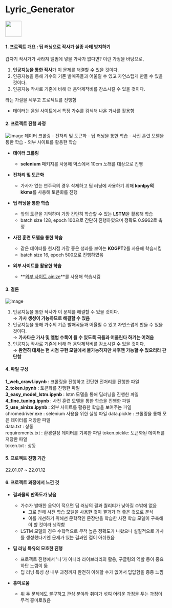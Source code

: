 # Lyric_Generator
<img src="https://cdn-icons.flaticon.com/png/512/4188/premium/4188141.png?token=exp=1656667896~hmac=35f5506706d3addb9f764b50540bc7e0"  width="50" height="50">

#### 1. 프로젝트 개요 : 딥 러닝으로 작사가 실종 사태 방지하기
갑자기 작사가가 사라져 앨범에 넣을 가사가 없다면? 이란 가정을 바탕으로,
  1. **인공지능을 통한 작사**가 이 문제를 해결할 수 있을 것이다.
  2. 인공지능을 통해 가수의 기존 발매곡들과 어울릴 수 있고 자연스럽게 만들 수 있을 것이다.
  3. 인공지능 작사로 기존에 비해 더 음악제작비를 감소시킬 수 있을 것이다.  
  
라는 가설을 세우고 프로젝트를 진행함
- 데이터는 음원 사이트에서 특정 가수를 검색해 나온 가사를 활용함

#### 2. 프로젝트 진행 과정
![image](https://user-images.githubusercontent.com/89769294/176872895-59a9a148-acae-429f-87a8-b8aad86ac8a7.png)
데이터 크롤링 - 전처리 및 토큰화 - 딥 러닝을 통한 학습 - 사전 훈련 모델을 통한 학습 - 외부 사이트를 활용한 학습
- **데이터 크롤링**
  - **selenium** 패키지를 사용해 벅스에서 10cm 노래를 대상으로 진행

- **전처리 및 토큰화**
  - 가사가 없는 연주곡의 경우 삭제하고 딥 러닝에 사용하기 위해 **konlpy의 kkma**를 사용해 토큰화를 진행

- **딥 러닝을 통한 학습**
  - 앞의 토큰을 기억하며 가장 간단히 학습할 수 있는 **LSTM**을 활용해 학습
  - batch size 128, epoch 100으로 간단히 진행하였으며 정확도 0.9962로 측정
  
- **사전 훈련 모델을 통한 학습**
  - 같은 데이터를 현시점 가장 좋은 성과를 보이는 **KOGPT**2를 사용해 학습시킴
  - batch size 16, epoch 500으로 진행하였음

- **외부 사이트를 활용한 학습**
  - **[외부 사이트 ainize](https://ainize.ai/teachable-nlp)**를 사용해 학습시킴

#### 3. 결론
![image](https://user-images.githubusercontent.com/89769294/176871739-904d6163-338f-4b6c-a3ee-e1416f26d30a.png)

  1. 인공지능을 통한 작사가 이 문제를 해결할 수 있을 것이다.  
  → **가사 생성이 가능하므로 해결할 수 있음**
  2. 인공지능을 통해 가수의 기존 발매곡들과 어울릴 수 있고 자연스럽게 만들 수 있을 것이다.  
  → **가사다운 가사 및 앨범 수록이 될 수 있도록 곡들과 어울린다 하기는 어려움**
  3. 인공지능 작사로 기존에 비해 더 음악제작비를 감소시킬 수 있을 것이다.  
  → **완전히 대체는 현 시점 구현 모델에서 불가능하지만 차후엔 가능할 수 있으리라 판단함**

#### 4. 파일 구성
**1_web_crawl.ipynb** : 크롤링을 진행하고 간단한 전처리를 진행한 파일  
**2_token.ipynb** : 토큰화를 진행한 파일  
**3_easy_model_lstm.ipynb** : lstm 모델을 통해 딥러닝을 진행한 파일  
**4_fine_tuning.ipynb** : 사전 훈련 모델을 통한 학습을 진행한 파일
**5_use_ainize.ipynb** : 외부 사이트를 활용한 학습을 보여주는 파일
chromedriver.exe : selenium 사용을 위한 실행 파일
data.pickle : 크롤링을 통해 모은 데이터를 저장한 파일  
data.txt : 상동  
requirements.txt : 환경설정 데이터를 기록한 파일
token.pickle: 토큰화된 데이터를 저장한  파일  
token.txt : 상동  

#### 5. 프로젝트 진행 기간
22.01.07 ~ 22.01.12

#### 6. 프로젝트 과정에서 느낀 것
- **결과물의 만족도가 낮음**
    - 가수가 발매한 음악이 적으면 딥 러닝의 결과 퀄리티가 낮아질 수밖에 없음
      - 그로 인해 사전 학습 모델을 사용한 것이 결과가 더 좋은 것으로 분석
      - 이를 개선하기 위해선 문학적인 문장만을 학습한 사전 학습 모델이 구축해야 할 것이라 생각함
    - LSTM 모델의 경우 수학적으로 무척 높은 정확도가 나왔으나 실질적으로 가사를 생성했다기엔 문제가 있는 결과인 점이 아쉬웠음

- **딥 러닝 특유의 모호한 진행**  
    - 프로젝트 진행에서 '나'가 아니라 라이브러리의 활용, 구글링의 역할 등이 중요하단 느낌이 듦
    - 딥 러닝 특성 상 내부 과정까지 완전히 이해할 수가 없어서 답답함을 종종 느낌

- **흥미로움**
    - 위 두 문제에도 불구하고 관심 분야와 취미가 섞여 어려운 과정을 푸는 과정이 무척 흥미로웠음
